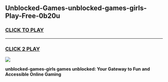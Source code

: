 
## Unblocked-Games-unblocked-games-girls-Play-Free-0b20u
<h3>
<a href="https://premium76.site?title=unblocked-games-girls&ref=20A">CLICK TO PLAY</a></h3>
<hr>

<h3>
<a href="https://premium76.site?title=unblocked-games-girls&ref=20A">CLICK 2 PLAY</a>
  
</h3>

<a href="https://premium76.site?title=unblocked-games-girls&ref=20A"><img src="https://clearcache.store/games.png"></a>


**unblocked-games-girls games unblocked: Your Gateway to Fun and Accessible Online Gaming**

